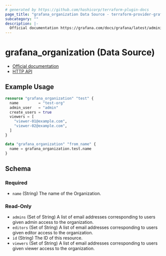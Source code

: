 ```yaml
---
# generated by https://github.com/hashicorp/terraform-plugin-docs
page_title: "grafana_organization Data Source - terraform-provider-grafana"
subcategory: ""
description: |-
  Official documentation https://grafana.com/docs/grafana/latest/administration/manage-organizations/HTTP API https://grafana.com/docs/grafana/latest/http_api/org/
---
```


# grafana_organization (Data Source)

* [Official documentation](https://grafana.com/docs/grafana/latest/administration/manage-organizations/)
* [HTTP API](https://grafana.com/docs/grafana/latest/http_api/org/)

## Example Usage

```terraform
resource "grafana_organization" "test" {
  name         = "test-org"
  admin_user   = "admin"
  create_users = true
  viewers = [
    "viewer-01@example.com",
    "viewer-02@example.com",
  ]
}

data "grafana_organization" "from_name" {
  name = grafana_organization.test.name
}
```

<!-- schema generated by tfplugindocs -->
## Schema

### Required

- `name` (String) The name of the Organization.

### Read-Only

- `admins` (Set of String) A list of email addresses corresponding to users given admin access to the organization.
- `editors` (Set of String) A list of email addresses corresponding to users given editor access to the organization.
- `id` (String) The ID of this resource.
- `viewers` (Set of String) A list of email addresses corresponding to users given viewer access to the organization.



